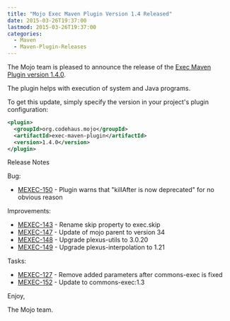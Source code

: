 ```yaml
---
title: "Mojo Exec Maven Plugin Version 1.4 Released"
date: 2015-03-26T19:37:00
lastmod: 2015-03-26T19:37:00
categories:
  - Maven
  - Maven-Plugin-Releases
---
```

The Mojo team is pleased to announce the release of the 
[Exec Maven Plugin version 1.4.0](http://mojo.codehaus.org/exec-maven-plugin/).

The plugin helps with execution of system and Java programs.


To get this update, simply specify the version in your project's
plugin configuration:

```xml
<plugin>
  <groupId>org.codehaus.mojo</groupId>
  <artifactId>exec-maven-plugin</artifactId>
  <version>1.4.0</version>
</plugin>
```

<!-- more -->

Release Notes

Bug:

 * [MEXEC-150](https://issues.apache.org/jira/browse/MEXEC-150) - Plugin warns that "killAfter is now deprecated" for no obvious reason

Improvements:

 * [MEXEC-143](https://issues.apache.org/jira/browse/MEXEC-143) - Rename skip property to exec.skip
 * [MEXEC-147](https://issues.apache.org/jira/browse/MEXEC-147) - Update of mojo parent to version 34
 * [MEXEC-148](https://issues.apache.org/jira/browse/MEXEC-148) - Upgrade plexus-utils to 3.0.20
 * [MEXEC-149](https://issues.apache.org/jira/browse/MEXEC-149) - Upgrade plexus-interpolation to 1.21

Tasks:

 * [MEXEC-127](https://issues.apache.org/jira/browse/MEXEC-127) - Remove added parameters after commons-exec is fixed
 * [MEXEC-152](https://issues.apache.org/jira/browse/MEXEC-152) - Update to commons-exec:1.3

Enjoy,

The Mojo team.
